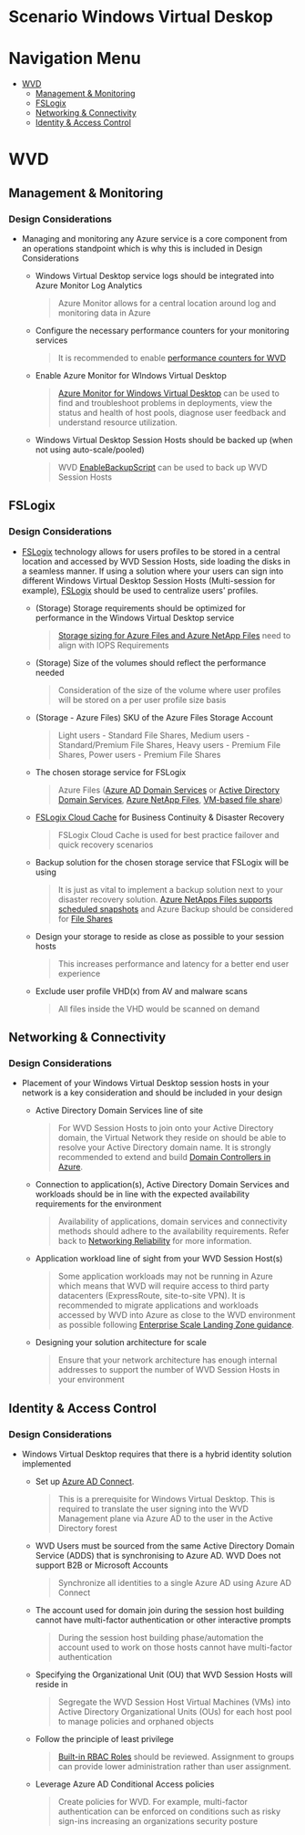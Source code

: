 # Scenario Windows Virtual Deskop

# Navigation Menu

  - [WVD](#WVD)
    - [Management &amp; Monitoring](#Management--Monitoring)
    - [FSLogix](#FSLogix)
    - [Networking &amp; Connectivity](#Networking--Connectivity)
    - [Identity &amp; Access Control](#Identity--Access-Control)
# WVD
        
## Management &amp; Monitoring
### Design Considerations
* Managing and monitoring any Azure service is a core component from an operations standpoint which is why this is included in Design Considerations
  - Windows Virtual Desktop service logs should be integrated into Azure Monitor Log Analytics
    > Azure Monitor allows for a central location around log and monitoring data in Azure
                                
                            
  - Configure the necessary performance counters for your monitoring services
    > It is recommended to enable [performance counters for WVD](https://docs.microsoft.com/azure/virtual-desktop/azure-monitor#set-up-performance-counters)
                                
                            
  - Enable Azure Monitor for WIndows Virtual Desktop
    > [Azure Monitor for Windows Virtual Desktop](https://docs.microsoft.com/azure/virtual-desktop/azure-monitor) can be used to find and troubleshoot problems in deployments, view the status and health of host pools, diagnose user feedback and understand resource utilization.  
                                
                            
  - Windows Virtual Desktop Session Hosts should be backed up (when not using auto-scale/pooled)
    > WVD [EnableBackupScript](https://github.com/Azure/RDS-Templates/tree/master/EnableBackupScript) can be used to back up WVD Session Hosts
                                
                            
## FSLogix
### Design Considerations
* [FSLogix](https://docs.microsoft.com/en-us/azure/architecture/example-scenario/wvd/windows-virtual-desktop-fslogix) technology allows for users profiles to be stored in a central location and accessed by WVD Session Hosts, side loading the disks in a seamless manner. If using a solution where your users can sign into different Windows Virtual Desktop Session Hosts (Multi-session for example), [FSLogix](https://docs.microsoft.com/en-us/azure/architecture/example-scenario/wvd/windows-virtual-desktop-fslogix) should be used to centralize users&#39; profiles.
  - (Storage) Storage requirements should be optimized for performance in the Windows Virtual Desktop service
    > [Storage sizing for Azure Files and Azure NetApp Files](https://docs.microsoft.com/en-us/azure/architecture/example-scenario/wvd/windows-virtual-desktop-fslogix#performance-requirements) need to align with IOPS Requirements
                                
                            
  - (Storage) Size of the volumes should reflect the performance needed
    > Consideration of the size of the volume where user profiles will be stored on a per user profile size basis
                                
                            
  - (Storage - Azure Files) SKU of the Azure Files Storage Account
    > Light users - Standard File Shares, Medium users - Standard/Premium File Shares, Heavy users - Premium File Shares, Power users - Premium File Shares
                                
                            
  - The chosen storage service for FSLogix
    > Azure Files ([Azure AD Domain Services](https://docs.microsoft.com/azure/virtual-desktop/create-profile-container-adds) or [Active Directory Domain Services](https://docs.microsoft.com/azure/virtual-desktop/create-file-share), [Azure NetApp Files](https://docs.microsoft.com/azure/virtual-desktop/create-fslogix-profile-container), [VM-based file share](https://docs.microsoft.com/azure/virtual-desktop/create-host-pools-user-profile))
                                
                            
  - [FSLogix Cloud Cache](https://docs.microsoft.com/en-us/fslogix/cloud-cache-resiliency-availability-cncpt) for Business Continuity &amp; Disaster Recovery
    > FSLogix Cloud Cache is used for best practice failover and quick recovery scenarios
                                
                            
  - Backup solution for the chosen storage service that FSLogix will be using
    > It is just as vital to implement a backup solution next to your disaster recovery solution. [Azure NetApps Files supports scheduled snapshots](https://docs.microsoft.com/azure/azure-netapp-files/azure-netapp-files-manage-snapshots) and Azure Backup should be considered for [File Shares](https://docs.microsoft.com/azure/backup/azure-file-share-backup-overview)
                                
                            
  - Design your storage to reside as close as possible to your session hosts
    > This increases performance and latency for a better end user experience
                                
                            
  - Exclude user profile VHD(x) from AV and malware scans
    > All files inside the VHD would be scanned on demand
                                
                            
## Networking &amp; Connectivity
### Design Considerations
* Placement of your Windows Virtual Desktop session hosts in your network is a key consideration and should be included in your design
  - Active Directory Domain Services line of site
    > For WVD Session Hosts to join onto your Active Directory domain, the Virtual Network they reside on should be able to resolve your Active Directory domain name. It is strongly recommended to extend and build [Domain Controllers in Azure](https://docs.microsoft.com/azure/architecture/reference-architectures/identity/adds-extend-domain).
                                
                            
  - Connection to application(s), Active Directory Domain Services and workloads should be in line with the expected availability requirements for the environment
    > Availability of applications, domain services and connectivity methods should adhere to the availability requirements. Refer back to [Networking Reliability](https://github.com/Azure/WellArchitected-Assessment/blob/main/assessments/reliability/application.md#networking--connectivity) for more information.
                                
                            
  - Application workload line of sight from your WVD Session Host(s)
    > Some application workloads may not be running in Azure which means that WVD will require access to third party datacenters (ExpressRoute, site-to-site VPN). It is recommended to migrate applications and workloads accessed by WVD into Azure as close to the WVD environment as possible following [Enterprise Scale Landing Zone guidance](https://docs.microsoft.com/azure/cloud-adoption-framework/ready/landing-zone/).
                                
                            
  - Designing your solution architecture for scale
    > Ensure that your network architecture has enough internal addresses to support the number of WVD Session Hosts in your environment
                                
                            
## Identity &amp; Access Control
### Design Considerations
* Windows Virtual Desktop requires that there is a hybrid identity solution implemented
  - Set up  [Azure AD Connect](https://docs.microsoft.com/azure/active-directory/hybrid/whatis-azure-ad-connect).
    > This is a prerequisite for Windows Virtual Desktop. This is required to translate the user signing into the WVD Management plane via Azure AD to the user in the Active Directory forest
                                
                            
  - WVD Users must be sourced from the same Active Directory Domain Service (ADDS) that is synchronising to Azure AD. WVD Does not support B2B or Microsoft Accounts
    > Synchronize all identities to a single Azure AD using Azure AD Connect
                                
                            
  - The account used for domain join during the session host building cannot have multi-factor authentication or other interactive prompts
    > During the session host building phase/automation the account used to work on those hosts cannot have multi-factor authentication
                                
                            
  - Specifying the Organizational Unit (OU) that WVD Session Hosts will reside in
    > Segregate the WVD Session Host Virtual Machines (VMs) into Active Directory Organizational Units (OUs) for each host pool to manage policies and orphaned objects
                                
                            
  - Follow the principle of least privilege
    > [Built-in RBAC Roles](https://docs.microsoft.com/azure/virtual-desktop/rbac) should be reviewed. Assignment to groups can provide lower administration rather than user assignment.
                                
                            
  - Leverage Azure AD Conditional Access policies
    > Create policies for WVD. For example, multi-factor authentication can be enforced on conditions such as risky sign-ins increasing an organizations security posture
                                
                            